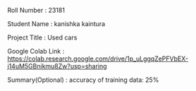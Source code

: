 Roll Number       :   23181

Student Name      :  kanishka kaintura

Project Title     :  Used cars

Google Colab Link :   https://colab.research.google.com/drive/1p_uLggqZePFVbEX-j14uM5GBnikmu8Zw?usp=sharing

Summary(Optional) :  accuracy  of training data: 25%     

